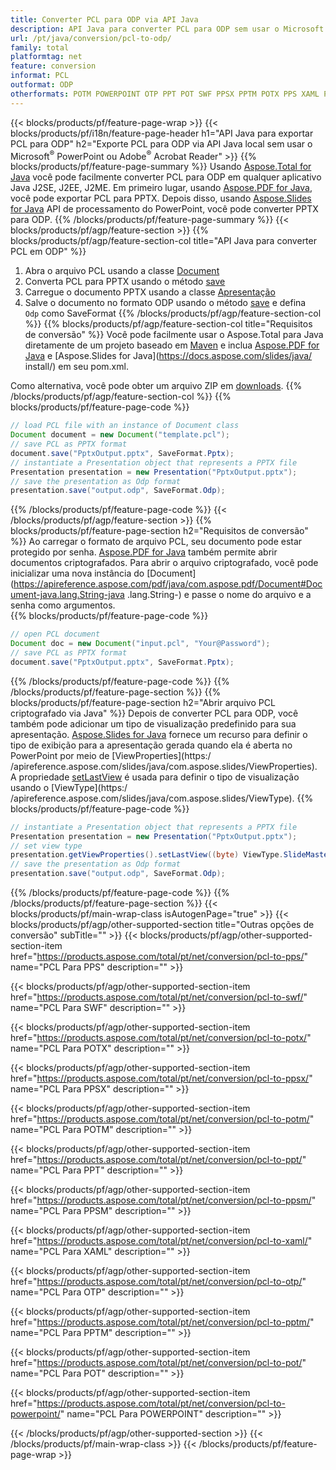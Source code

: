 ```yaml
---
title: Converter PCL para ODP via API Java
description: API Java para converter PCL para ODP sem usar o Microsoft Word
url: /pt/java/conversion/pcl-to-odp/
family: total
platformtag: net
feature: conversion
informat: PCL
outformat: ODP
otherformats: POTM POWERPOINT OTP PPT POT SWF PPSX PPTM POTX PPS XAML PPSM
---
```

{{< blocks/products/pf/feature-page-wrap >}}
{{< blocks/products/pf/i18n/feature-page-header h1="API Java para exportar PCL para ODP" h2="Exporte PCL para ODP via API Java local sem usar o Microsoft<sup>&reg;</sup> PowerPoint ou Adobe<sup>&reg;</sup> Acrobat Reader" >}}
{{% blocks/products/pf/feature-page-summary %}}
Usando [Aspose.Total for Java](https://products.aspose.com/total/java/) você pode facilmente converter PCL para ODP em qualquer aplicativo Java J2SE, J2EE, J2ME. Em primeiro lugar, usando [Aspose.PDF for Java](https://products.aspose.com/pdf/java/), você pode exportar PCL para PPTX. Depois disso, usando [Aspose.Slides for Java](https://products.aspose.com/slides/java/) API de processamento do PowerPoint, você pode converter PPTX para ODP.
{{% /blocks/products/pf/feature-page-summary  %}}
{{< blocks/products/pf/agp/feature-section >}}
{{% blocks/products/pf/agp/feature-section-col title="API Java para converter PCL em ODP" %}}
1. Abra o arquivo PCL usando a classe [Document](https://apireference.aspose.com/pdf/java/com.aspose.pdf/Document)
2. Converta PCL para PPTX usando o método [save](https://apireference.aspose.com/pdf/java/com.aspose.pdf/Document#save-java.lang.String-int-)
3. Carregue o documento PPTX usando a classe [Apresentação](https://apireference.aspose.com/slides/java/com.aspose.slides/Presentation)
4. Salve o documento no formato ODP usando o método [save](https://apireference.aspose.com/slides/java/com.aspose.slides/Presentation#save-java.lang.String-int-) e defina ` Odp` como SaveFormat
{{% /blocks/products/pf/agp/feature-section-col %}}
{{% blocks/products/pf/agp/feature-section-col title="Requisitos de conversão" %}}
Você pode facilmente usar o Aspose.Total para Java diretamente de um projeto baseado em [Maven](https://repository.aspose.com/webapp/#/artifacts/browse/tree/General/repo/com/aspose/aspose-total) e inclua [Aspose.PDF for Java](https://docs.aspose.com/pdf/java/installation/) e [Aspose.Slides for Java](https://docs.aspose.com/slides/java/ install/) em seu pom.xml.

Como alternativa, você pode obter um arquivo ZIP em [downloads](https://downloads.aspose.com/total/java).
{{% /blocks/products/pf/agp/feature-section-col %}}
{{% blocks/products/pf/feature-page-code %}}

```java
// load PCL file with an instance of Document class
Document document = new Document("template.pcl");
// save PCL as PPTX format 
document.save("PptxOutput.pptx", SaveFormat.Pptx); 
// instantiate a Presentation object that represents a PPTX file
Presentation presentation = new Presentation("PptxOutput.pptx");
// save the presentation as Odp format
presentation.save("output.odp", SaveFormat.Odp);   
```
{{% /blocks/products/pf/feature-page-code %}}
{{< /blocks/products/pf/agp/feature-section >}}
{{% blocks/products/pf/feature-page-section  h2="Requisitos de conversão" %}}
Ao carregar o formato de arquivo PCL, seu documento pode estar protegido por senha. [Aspose.PDF for Java](https://products.aspose.com/pdf/java/) também permite abrir documentos criptografados. Para abrir o arquivo criptografado, você pode inicializar uma nova instância do [Document](https://apireference.aspose.com/pdf/java/com.aspose.pdf/Document#Document-java.lang.String-java .lang.String-) e passe o nome do arquivo e a senha como argumentos.  
{{% blocks/products/pf/feature-page-code %}}

```java
// open PCL document
Document doc = new Document("input.pcl", "Your@Password");
// save PCL as PPTX format 
document.save("PptxOutput.pptx", SaveFormat.Pptx); 

```
{{% /blocks/products/pf/feature-page-code  %}}
{{% /blocks/products/pf/feature-page-section %}}
{{% blocks/products/pf/feature-page-section  h2="Abrir arquivo PCL criptografado via Java" %}}
Depois de converter PCL para ODP, você também pode adicionar um tipo de visualização predefinido para sua apresentação. [Aspose.Slides for Java](https://products.aspose.com/slides/java/) fornece um recurso para definir o tipo de exibição para a apresentação gerada quando ela é aberta no PowerPoint por meio de [ViewProperties](https:/ /apireference.aspose.com/slides/java/com.aspose.slides/ViewProperties). A propriedade [setLastView](https://apireference.aspose.com/slides/java/com.aspose.slides/ViewProperties#setLastView-int-) é usada para definir o tipo de visualização usando o [ViewType](https:/ /apireference.aspose.com/slides/java/com.aspose.slides/ViewType). 
{{% blocks/products/pf/feature-page-code %}}

```java
// instantiate a Presentation object that represents a PPTX file
Presentation presentation = new Presentation("PptxOutput.pptx");
// set view type
presentation.getViewProperties().setLastView((byte) ViewType.SlideMasterView);
// save the presentation as Odp format
presentation.save("output.odp", SaveFormat.Odp);    
```
{{% /blocks/products/pf/feature-page-code  %}}
{{% /blocks/products/pf/feature-page-section %}}
{{< blocks/products/pf/main-wrap-class isAutogenPage="true" >}}
{{< blocks/products/pf/agp/other-supported-section title="Outras opções de conversão" subTitle="" >}}
{{< blocks/products/pf/agp/other-supported-section-item href="https://products.aspose.com/total/pt/net/conversion/pcl-to-pps/" name="PCL Para PPS" description="" >}}

{{< blocks/products/pf/agp/other-supported-section-item href="https://products.aspose.com/total/pt/net/conversion/pcl-to-swf/" name="PCL Para SWF" description="" >}}

{{< blocks/products/pf/agp/other-supported-section-item href="https://products.aspose.com/total/pt/net/conversion/pcl-to-potx/" name="PCL Para POTX" description="" >}}

{{< blocks/products/pf/agp/other-supported-section-item href="https://products.aspose.com/total/pt/net/conversion/pcl-to-ppsx/" name="PCL Para PPSX" description="" >}}

{{< blocks/products/pf/agp/other-supported-section-item href="https://products.aspose.com/total/pt/net/conversion/pcl-to-potm/" name="PCL Para POTM" description="" >}}

{{< blocks/products/pf/agp/other-supported-section-item href="https://products.aspose.com/total/pt/net/conversion/pcl-to-ppt/" name="PCL Para PPT" description="" >}}

{{< blocks/products/pf/agp/other-supported-section-item href="https://products.aspose.com/total/pt/net/conversion/pcl-to-ppsm/" name="PCL Para PPSM" description="" >}}

{{< blocks/products/pf/agp/other-supported-section-item href="https://products.aspose.com/total/pt/net/conversion/pcl-to-xaml/" name="PCL Para XAML" description="" >}}

{{< blocks/products/pf/agp/other-supported-section-item href="https://products.aspose.com/total/pt/net/conversion/pcl-to-otp/" name="PCL Para OTP" description="" >}}

{{< blocks/products/pf/agp/other-supported-section-item href="https://products.aspose.com/total/pt/net/conversion/pcl-to-pptm/" name="PCL Para PPTM" description="" >}}

{{< blocks/products/pf/agp/other-supported-section-item href="https://products.aspose.com/total/pt/net/conversion/pcl-to-pot/" name="PCL Para POT" description="" >}}

{{< blocks/products/pf/agp/other-supported-section-item href="https://products.aspose.com/total/pt/net/conversion/pcl-to-powerpoint/" name="PCL Para POWERPOINT" description="" >}}


{{< /blocks/products/pf/agp/other-supported-section >}}
{{< /blocks/products/pf/main-wrap-class >}}
{{< /blocks/products/pf/feature-page-wrap >}}